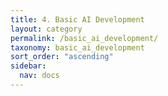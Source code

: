 ```yaml
---
title: 4. Basic AI Development
layout: category
permalink: /basic_ai_development/
taxonomy: basic_ai_development
sort_order: "ascending"
sidebar:
  nav: docs
---
```

 